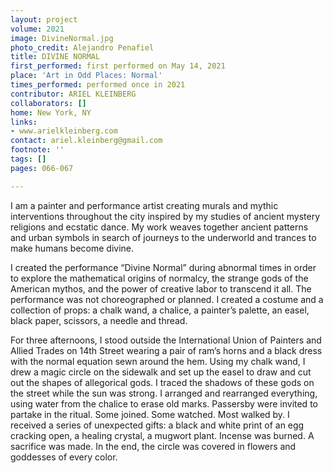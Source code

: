 ```yaml
---
layout: project
volume: 2021
image: DivineNormal.jpg
photo_credit: Alejandro Penafiel
title: DIVINE NORMAL
first_performed: first performed on May 14, 2021
place: 'Art in Odd Places: Normal'
times_performed: performed once in 2021
contributor: ARIEL KLEINBERG
collaborators: []
home: New York, NY
links:
- www.arielkleinberg.com
contact: ariel.kleinberg@gmail.com
footnote: ''
tags: []
pages: 066-067

---
```


I am a painter and performance artist creating murals and mythic interventions throughout the city inspired by my studies of ancient mystery religions and ecstatic dance. My work weaves together ancient patterns and urban symbols in search of journeys to the underworld and trances to make humans become divine.

I created the performance “Divine Normal” during abnormal times in order to explore the mathematical origins of normalcy, the strange gods of the American mythos, and the power of creative labor to transcend it all. The performance was not choreographed or planned. I created a costume and a collection of props: a chalk wand, a chalice, a painter’s palette, an easel, black paper, scissors, a needle and thread.

For three afternoons, I stood outside the International Union of Painters and Allied Trades on 14th Street wearing a pair of ram’s horns and a black dress with the normal equation sewn around the hem. Using my chalk wand, I drew a magic circle on the sidewalk and set up the easel to draw and cut out the shapes of allegorical gods. I traced the shadows of these gods on the street while the sun was strong. I arranged and rearranged everything, using water from the chalice to erase old marks. Passersby were invited to partake in the ritual. Some joined. Some watched. Most walked by. I received a series of unexpected gifts: a black and white print of an egg cracking open, a healing crystal, a mugwort plant. Incense was burned. A sacrifice was made. In the end, the circle was covered in flowers and goddesses of every color.
